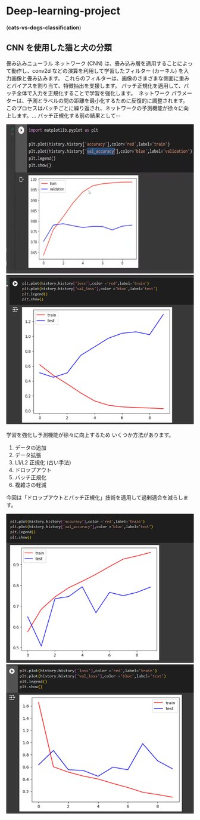 # Deep-learning-project
(**cats-vs-dogs-classification**)

## CNN を使用した猫と犬の分類

畳み込みニューラル ネットワーク (CNN) は、畳み込み層を適用することによって動作し、conv2d などの演算を利用して学習したフィルター (カーネル) を入力画像と畳み込みます。 これらのフィルターは、画像のさまざまな側面に重みとバイアスを割り当て、特徴抽出を支援します。
バッチ正規化を適用して、バッチ全体で入力を正規化することで学習を強化します。 
 ネットワーク パラメーターは、予測とラベルの間の距離を最小化するために反復的に調整されます。 このプロセスはバッチごとに繰り返され、ネットワークの予測機能が徐々に向上します。...
 バッチ正規化する前の結果として--
 
<img src="old_val_accuracy.png" height="400px" width ="550px">　
<img src="old loss_accuracy.png" height="400px" width ="550px">　

学習を強化し予測機能が徐々に向上するため いくつか方法があります。


1) データの追加
2) データ拡張
3) L1/L2 正規化 (古い手法)
4) ドロップアウト
5) バッチ正規化
6) 複雑さの軽減

今回は「ドロップアウトとバッチ正規化」技術を適用して過剰適合を減らします。

<img src="new val_accuracy.png" height="400px" width ="550px">　
<img src="new loss_accuracy.png" height="400px" width ="550px">　
